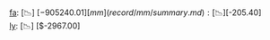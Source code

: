 [fa](record/fa/summary.md): [📉] [$-905240.01]  
[mm](record/mm/summary.md): [📉] [$-205.40]  
[ly](record/ly/summary.md): [📉] [$-2967.00]  
